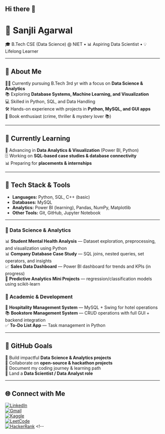 ## Hi there 👋

# 🌟 Sanjli Agarwal

🎓 B.Tech CSE (Data Science) @ NIET • 📊 Aspiring Data Scientist • 💡 Lifelong Learner  

---

## 🧠 About Me
👩‍🎓 Currently pursuing B.Tech 3rd yr with a focus on **Data Science & Analytics**  
📚 Exploring **Database Systems, Machine Learning, and Visualization**  
💻 Skilled in Python, SQL, and Data Handling  
🛠️ Hands-on experience with projects in **Python, MySQL, and GUI apps**  
📖 Book enthusiast (crime, thriller & mystery lover 📚)  

---

## 🚀 Currently Learning
🌱 Advancing in **Data Analytics & Visualization** (Power BI, Python)  
🗄️ Working on **SQL-based case studies & database connectivity**  
📊 Preparing for **placements & internships**  

---

## 🧰 Tech Stack & Tools
- **Languages:** Python, SQL, C++ (basic)  
- **Databases:** MySQL  
- **Analytics:** Power BI (learning), Pandas, NumPy, Matplotlib  
- **Other Tools:** Git, GitHub, Jupyter Notebook  

---

### 🔹 Data Science & Analytics  
📊 **Student Mental Health Analysis** — Dataset exploration, preprocessing, and visualization using Python  
📊 **Company Database Case Study** — SQL joins, nested queries, set operators, and insights  
📈 **Sales Data Dashboard** — Power BI dashboard for trends and KPIs (in progress)  
🤖 **Predictive Analytics Mini Projects** — regression/classification models using scikit-learn  

### 🔹 Academic & Development  
🏨 **Hospitality Management System** — MySQL + Swing for hotel operations  
📚 **Bookstore Management System** — CRUD operations with full GUI + backend integration  
✅ **To-Do List App** — Task management in Python  

---

## 🎯 GitHub Goals
📁 Build impactful **Data Science & Analytics projects**  
🤝 Collaborate on **open-source & hackathon projects**  
📝 Document my coding journey & learning path  
🚀 Land a **Data Scientist / Data Analyst role**  

---

## 🌐 Connect with Me  

[![LinkedIn](https://img.shields.io/badge/LinkedIn-blue?style=for-the-badge&logo=linkedin&logoColor=white)](https://www.linkedin.com/in/sanjli-agarwal-a77985293)  
[![Gmail](https://img.shields.io/badge/Email-red?style=for-the-badge&logo=gmail&logoColor=white)](raghavagarwal2321@gmail.com)  
[![Kaggle](https://img.shields.io/badge/Kaggle-20BEFF?style=for-the-badge&logo=kaggle&logoColor=white)](https://www.kaggle.com/sanjliagarwal07)  
[![LeetCode](https://img.shields.io/badge/LeetCode-FFA116?style=for-the-badge&logo=leetcode&logoColor=white)](https://leetcode.com/u/Sanjli_Agarwal/)  
[![HackerRank](https://img.shields.io/badge/HackerRank-2EC866?style=for-the-badge&logo=hackerrank&logoColor=white)](https://www.hackerrank.com/profile/Sanjli_Agarwal)  <!--

